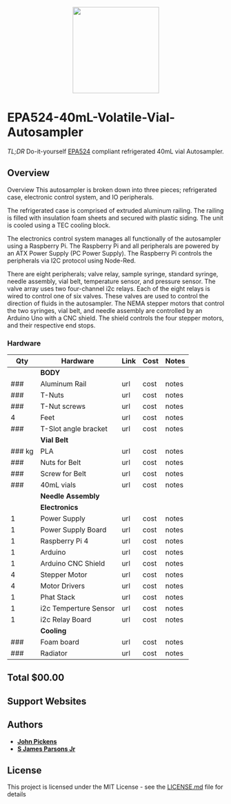 





<p align="center">
<img src="/EPA524-40mL-Volatile-Vial-Autosampler.png" width="200">
</p>

# EPA524-40mL-Volatile-Vial-Autosampler

*TL;DR* Do-it-yourself [EPA524](https://www.epa.gov/sites/default/files/2015-06/documents/epa-524.2.pdf) compliant refrigerated 40mL vial Autosampler.  

## Overview
Overview
This autosampler is broken down into three pieces; refrigerated case, electronic control system, and IO peripherals.

The refrigerated case is comprised of extruded aluminum railing. The railing is filled with insulation foam sheets and secured with plastic siding. The unit is cooled using a TEC cooling block.

The electronics control system manages all functionally of the autosampler using a Raspberry Pi. The Raspberry Pi and all peripherals are powered by an ATX Power Supply (PC Power Supply). The Raspberry Pi controls the peripherals via I2C protocol using Node-Red.

There are eight peripherals; valve relay, sample syringe, standard syringe, needle assembly, vial belt, temperature sensor, and pressure sensor. The valve array uses two four-channel i2c relays. Each of the eight relays is wired to control one of six valves. These valves are used to control the direction of fluids in the autosampler. The NEMA stepper motors that control the two syringes, vial belt, and needle assembly are controlled by an Arduino Uno with a CNC shield. The shield controls the four stepper motors, and their respective end stops.

### Hardware
|Qty | Hardware|Link  |Cost| Notes|
|--|--|--|--|--|
|| **BODY**||||
|###| Aluminum Rail|url|cost|notes| 
|###| T-Nuts |url|cost|notes| 
|###| T-Nut screws |url|cost|notes| 
|4| Feet |url|cost|notes| 
|###| T-Slot angle bracket |url|cost|notes| 
|| **Vial Belt**||||
|### kg| PLA |url|cost|notes| 
|###| Nuts for Belt |url|cost|notes| 
|###| Screw for Belt |url|cost|notes|
|###| 40mL vials |url|cost|notes|
|| **Needle Assembly**||||
|| **Electronics**||||
|1| Power Supply|url|cost|notes|  
|1| Power Supply Board|url|cost|notes| 
|1| Raspberry Pi 4|url|cost|notes| 
|1| Arduino |url|cost|notes| 
|1| Arduino CNC Shield|url|cost|notes|  
|4| Stepper Motor|url|cost|notes| 
|4| Motor Drivers|url|cost|notes| 
|1| Phat Stack|url|cost|notes| 
|1| i2c Temperture Sensor |url|cost|notes| 
|1| i2c Relay Board |url|cost|notes| 
|| **Cooling**||||
|###| Foam board |url|cost|notes| 
|###| Radiator |url|cost|notes| 


## Total $00.00


## Support Websites




## Authors

* **[John Pickens](https://www.linkedin.com/in/john-pickens-5643121/)** 
* **[S James Parsons Jr](https://www.linkedin.com/in/sjamesparsonsjr/)** 


## License

This project is licensed under the MIT License - see the [LICENSE.md](LICENSE.md) file for details



